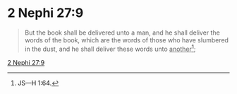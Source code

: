# 2 Nephi 27:9

> But the book shall be delivered unto a man, and he shall deliver the words of the book, which are the words of those who have slumbered in the dust, and he shall deliver these words unto <u>another</u>[^a];

[2 Nephi 27:9](https://www.churchofjesuschrist.org/study/scriptures/bofm/2-ne/27?lang=eng&id=p9#p9)


[^a]: JS—H 1:64.

